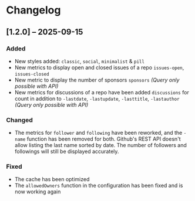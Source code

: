 # Changelog

## [1.2.0] – 2025-09-15
### Added
- New styles added: `classic`, `social`, `minimalist` & `pill`
- New metrics to display open and closed issues of a repo `issues-open`, `issues-closed`
- New metric to display the number of sponsors `sponsors` *(Query only possible with API)*
- New metrics for discussions of a repo have been added `discussions` for count in addition to `-lastdate`, `-lastupdate`, `-lasttitle`, `-lastauthor` *(Query only possible with API)*

### Changed
- The metrics for `follower` and `following` have been reworked, and the `-name` function has been removed for both. Github's REST API doesn't allow listing the last name sorted by date. The number of followers and followings will still be displayed accurately.

### Fixed
- The cache has been optimized
- The `allowedOwners` function in the configuration has been fixed and is now working again

